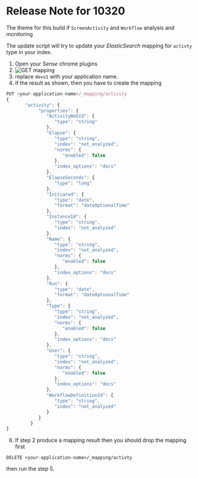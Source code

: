# Release Note for 10320

The theme for this build if `ScreenActivity` and `Workflow` analysis and monitoring

The update script will try to update your *ElasticSearch* mapping for `activty` type in your index.

1. Open your *Sense* chrome plugins
2. ![GET mapping](https://lh3.googleusercontent.com/-iHjyiSQpuLY/VlT82XZBXeI/AAAAAAAAKhU/gIWaIVoJ75Q/s2048-Ic42/%25255BUNSET%25255D.png)
3. replace `devv1` with your application name.
4. if the result as shown, then you have to create the mapping

```js
PUT <your-application-name>/_mapping/activity
{
       "activity": {
            "properties": {
               "ActivityWebId": {
                  "type": "string"
               },
               "Elapse": {
                  "type": "string",
                  "index": "not_analyzed",
                  "norms": {
                     "enabled": false
                  },
                  "index_options": "docs"
               },
               "ElapseSeconds": {
                  "type": "long"
               },
               "Initiated": {
                  "type": "date",
                  "format": "dateOptionalTime"
               },
               "InstanceId": {
                  "type": "string",
                  "index": "not_analyzed"
               },
               "Name": {
                  "type": "string",
                  "index": "not_analyzed",
                  "norms": {
                     "enabled": false
                  },
                  "index_options": "docs"
               },
               "Run": {
                  "type": "date",
                  "format": "dateOptionalTime"
               },
               "Type": {
                  "type": "string",
                  "index": "not_analyzed",
                  "norms": {
                     "enabled": false
                  },
                  "index_options": "docs"
               },
               "User": {
                  "type": "string",
                  "index": "not_analyzed",
                  "norms": {
                     "enabled": false
                  },
                  "index_options": "docs"
               },
               "WorkflowDefinitionId": {
                  "type": "string",
                  "index": "not_analyzed"
               }
            }
         }
}


```

6. If step 2 produce a mapping result then you should drop the mapping first
```
DELETE <your-application-name>/_mapping/activty
```
then run the step 5.
